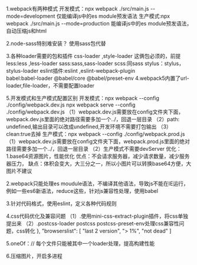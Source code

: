 1.webpack有两种模式
开发模式：npx webpack ./src/main.js --mode=development     仅能编译js中的es module预发语法
生产模式:npx webpack ./src/main.js --mode=production       能编译js中的es module预发语法，自动压缩js和html

2.node-sass特别难安装？
使用sass包代替

3.各种loader需要的包和插件
css-loader ,style-loader  这俩包必须的，前提
less:less ,less-loader
sass:sass,sass-loader
scss:同sass
stylus：stylus，stylus-loader
eslint插件:eslint  ,eslint-webpack-plugin  
babel:babel-loader @babel/core @babel/preset-env
4.webpack5内置了url-loader,file-loader，不需要配置loader

5.开发模式和生产模式配置区别
开发模式：npx webpack --config ./config/webpack.dev.js   npx webpack serve --config ./config/webpack.dev.js
   （1）webpack.dev.js需要放在config文件夹下面，webpack.dev.js里面的绝对路径需要多加一个../，回退一层目录
   （2）path: undefined,输出目录可以改成undefined,开发环境不需要打包输出
   （3）clean:true去掉
生产模式：npx webpack --config ./config/webpack.prod.js
   （1）webpack.dev.js需要放在config文件夹下面，webpack.prod.js里面的绝对路径需要多加一个../，回退一层目录
   （2）生产模式不需要devServer
优化：
1.base64资源图片，性能优化
  优点：不会请求服务器，减少请求数量，减少服务器压力，
  缺点：体积会变大，大三分之一，所以小图片可以转换base64方便，大图片不建议

2.webpack只能处理es moudule语法，不编译其他语法，导致js不能在IE运行，例如一些es6新语法，reduce这些，针对js兼容性处理，使用babel

3.针对代码格式，使用eslint，定义各种代码规则

4.css代码优化及兼容问题
（1）.使用mini-css-extract-plugin插件，将css单独提出来
（2）.postcss-loader postcss postcss-preset-env处理css兼容性问题，css转化    },
  "browserslist": [
    "last 2 version",
    "> 1%",
    "not dead"
  ]


5.oneOf：// 每个文件只能被其中一个loader处理，提高构建性能

6.压缩图片，开启多进程




